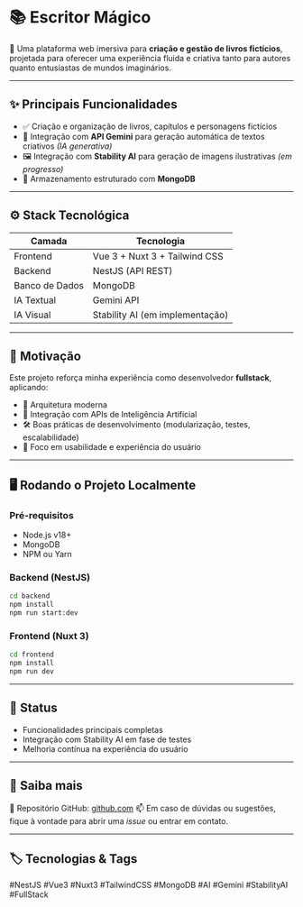 # 📚 Escritor Mágico

🚀 Uma plataforma web imersiva para **criação e gestão de livros fictícios**, projetada para oferecer uma experiência fluida e criativa tanto para autores quanto entusiastas de mundos imaginários.

---

## ✨ Principais Funcionalidades

- ✅ Criação e organização de livros, capítulos e personagens fictícios
- 🧠 Integração com **API Gemini** para geração automática de textos criativos *(IA generativa)*
- 🖼️ Integração com **Stability AI** para geração de imagens ilustrativas *(em progresso)*
- 💾 Armazenamento estruturado com **MongoDB**

---

## ⚙️ Stack Tecnológica

| Camada       | Tecnologia                      |
|--------------|----------------------------------|
| Frontend     | Vue 3 + Nuxt 3 + Tailwind CSS   |
| Backend      | NestJS (API REST)               |
| Banco de Dados | MongoDB                        |
| IA Textual   | Gemini API                      |
| IA Visual    | Stability AI (em implementação) |

---

## 🧠 Motivação

Este projeto reforça minha experiência como desenvolvedor **fullstack**, aplicando:

- 🧩 Arquitetura moderna
- 🤝 Integração com APIs de Inteligência Artificial
- 🛠️ Boas práticas de desenvolvimento (modularização, testes, escalabilidade)
- 🎯 Foco em usabilidade e experiência do usuário

---

## 🖥️ Rodando o Projeto Localmente

### Pré-requisitos

- Node.js v18+
- MongoDB
- NPM ou Yarn

### Backend (NestJS)

```bash
cd backend
npm install
npm run start:dev
````

### Frontend (Nuxt 3)

```bash
cd frontend
npm install
npm run dev
```

---

## 🚧 Status

* Funcionalidades principais completas
* Integração com Stability AI em fase de testes
* Melhoria contínua na experiência do usuário

---

## 📌 Saiba mais

📎 Repositório GitHub: [github.com](https://lnkd.in/dkzV3WzB)
📫 Em caso de dúvidas ou sugestões, fique à vontade para abrir uma *issue* ou entrar em contato.

---

## 🏷️ Tecnologias & Tags

#NestJS #Vue3 #Nuxt3 #TailwindCSS #MongoDB #AI #Gemini #StabilityAI #FullStack
